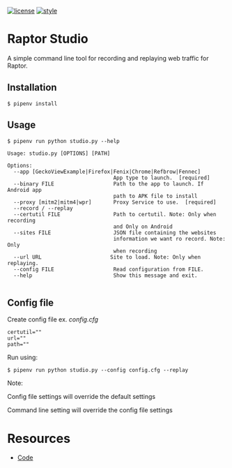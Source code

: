 [![license](https://img.shields.io/badge/license-MPL%202.0-blue.svg)](https://github.com/davehunt/raptor-studio/blob/master/LICENSE.txt)
[![style](https://img.shields.io/badge/code%20style-black-000000.svg)](https://github.com/ambv/black)

# Raptor Studio

A simple command line tool for recording and replaying web traffic for Raptor.


## Installation

```
$ pipenv install
```

## Usage

```
$ pipenv run python studio.py --help

Usage: studio.py [OPTIONS] [PATH]

Options:
  --app [GeckoViewExample|Firefox|Fenix|Chrome|Refbrow|Fennec]
                                  App type to launch.  [required]
  --binary FILE                   Path to the app to launch. If Android app
                                  path to APK file to install
  --proxy [mitm2|mitm4|wpr]       Proxy Service to use.  [required]
  --record / --replay
  --certutil FILE                 Path to certutil. Note: Only when recording
                                  and Only on Android
  --sites FILE                    JSON file containing the websites
                                  information we want ro record. Note: Only
                                  when recording
  --url URL                      Site to load. Note: Only when replaying.
  --config FILE                   Read configuration from FILE.
  --help                          Show this message and exit.


```


## Config file
Create config file ex. *config.cfg*

```
certutil=""
url=""
path=""
```

Run using:
```
$ pipenv run python studio.py --config config.cfg --replay
```
Note:

Config file settings will override the default settings

Command line setting will override the config file settings

# Resources

- [Code](http://github.com/davehunt/raptor-studio)

